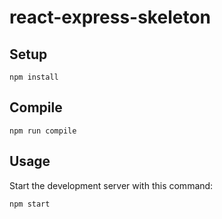 # react-express-skeleton #

Setup
---
 
```
npm install
```
 
Compile
---
 
```
npm run compile
```

Usage
---
 
Start the development server with this command:
 
```
npm start
```
